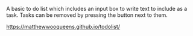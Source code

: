 A basic to do list which includes an input box to write text to include as a task. Tasks can be removed by pressing the button next to them.

https://matthewwooqueens.github.io/todolist/
